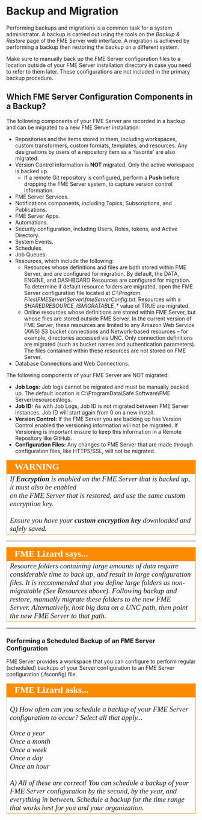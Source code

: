 # Backup and Migration #

Performing backups and migrations is a common task for a system administrator. A backup is carried out using the tools on the *Backup & Restore* page of the FME Server web interface. A migration is achieved by performing a backup then restoring the backup on a different system.

Make sure to manually back up the FME Server configuration files to a location outside of your FME Server installation directory in case you need to refer to them later. These configurations are not included in the primary backup procedure.


## Which FME Server Configuration Components in a Backup? ##

The following components of your FME Server are recorded in a backup and can be migrated to a new FME Server installation:

- Repositories and the items stored in them, including workspaces, custom transformers, custom formats, templates, and resources. Any designations by users of a repository item as a ‘favorite’ are also migrated.
- Version Control information is **NOT** migrated. Only the active workspace is backed up.
	- If a remote Git repository is configured, perform a **Push** before dropping the FME Server system, to capture version control information.
- FME Server Services.
- Notifications components, including Topics, Subscriptions, and Publications.
- FME Server Apps.
- Automations.
- Security configuration, including Users, Roles, tokens, and Active Directory.
- System Events.
- Schedules.
- Job Queues.
- Resources, which include the following:
    - Resources whose definitions and files are both stored within FME Server, and are configured for migration. By default, the DATA, ENGINE, and DASHBOARD Resources are configured for migration. To determine if default resource folders are migrated, open the FME Server configuration file located at *C:\Program Files\FMEServer\Server\fmeServerConfig.txt*. Resources with a *SHAREDRESOURCE\_ISMIGRATABLE\_\** value of TRUE are migrated.
    - Online resources whose definitions are stored within FME Server, but whose files are stored outside FME Server. In the current version of FME Server, these resources are limited to any Amazon Web Service (AWS) S3 bucket connections and Network-based resources – for example, directories accessed via UNC. Only connection definitions are migrated (such as bucket names and authentication parameters). The files contained within these resources are not stored on FME Server.
- Database Connections and Web Connections.

The following components of your FME Server are NOT migrated:

- **Job Logs:** Job logs cannot be migrated and must be manually backed up. The default location is C:\ProgramData\Safe Software\FME Server\resources\logs\.
- **Job ID:** As with Job Logs, Job ID is not migrated between FME Server instances. Job ID will start again from 0 on a new install.
- **Version Control:** If the FME Server you are backing up has Version Control enabled the versioning information will not be migrated. If Versioning is important ensure to keep this information in a Remote Repository like GitHub.
- **Configuration Files:** Any changes to FME Server that are made through configuration files, like HTTPS/SSL, will not be migrated.

<!--Tip Section-->

<table style="border-spacing: 0px">
<tr>
<td style="vertical-align:middle;background-color:darkorange;border: 2px solid darkorange">
<i class="fa fa-info-circle fa-lg fa-pull-left fa-fw" style="color:white;padding-right: 12px;vertical-align:text-top"></i>
<span style="color:white;font-size:x-large;font-weight: bold;font-family:serif">WARNING</span>
</td>
</tr>

<tr>
<td style="border: 1px solid darkorange">
<span style="font-family:serif; font-style:italic; font-size:larger">
If <strong>Encryption</strong> is enabled on the FME Server that is backed up,
it must also be enabled <br>
on the FME Server that is restored, and use the same custom encryption key.
<br>
<br>
Ensure you have your <strong>custom encryption key</strong> downloaded and safely saved.</span>
</td>
</tr>
</table>

---

<!--Person X says...-->

<table style="border-spacing: 0px">
<tr>
<td style="vertical-align:middle;background-color:darkorange;border: 2px solid darkorange">
<i class="fa fa-quote-left fa-lg fa-pull-left fa-fw" style="color:white;padding-right: 12px;vertical-align:text-top"></i>
<span style="color:white;font-size:x-large;font-weight: bold;font-family:serif">FME Lizard says...</span>
</td>
</tr>

<tr>
<td style="border: 1px solid darkorange">
<span style="font-family:serif; font-style:italic; font-size:larger">
Resource folders containing large amounts of data require considerable time to back up, and result in large configuration files. It is recommended that you define large folders as non-migratable (See Resources above). Following backup and restore, manually migrate these folders to the new FME Server. Alternatively, host big data on a UNC path, then point the new FME Server to that path.
</span>
</td>
</tr>
</table>

---

### Performing a Scheduled Backup of an FME Server Configuration ###

FME Server provides a workspace that you can configure to perform regular (scheduled) backups of your Server configuration to an FME Server configuration (.fsconfig) file.

<table style="border-spacing: 0px">
<tr>
<td style="vertical-align:middle;background-color:darkorange;border: 2px solid darkorange">
<i class="fa fa-quote-left fa-lg fa-pull-left fa-fw" style="color:white;padding-right: 12px;vertical-align:text-top"></i>
<span style="color:white;font-size:x-large;font-weight: bold;font-family:serif">FME Lizard asks...</span>
</td>
</tr>

<tr>
<td style="border: 1px solid darkorange">
<span style="font-family:serif; font-style:italic; font-size:larger">

<quiz name="">
  <question multiple>
    <p>
      Q) How often can you schedule a backup of your FME Server configuration to occur? Select all that apply...
    </p>
    <answer correct>Once a year</answer><br>
    <answer correct>Once a month</answer><br>
    <answer correct>Once a week</answer><br>
    <answer correct>Once a day</answer><br>
    <answer correct>Once an hour</answer><br>
    <br><explanation>A) All of these are correct! You can schedule a backup of your FME Server configuration by the second, by the year, and everything in between. Schedule a backup for the time range that works best for you and your organization.</explanation>
  </question>
</quiz>
</tr>
</table>
